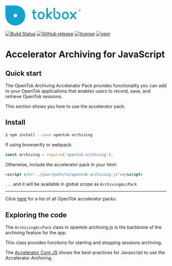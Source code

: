 ![logo](tokbox-logo.png)

[![Build Status](https://travis-ci.org/opentok/accelerator-archiving-js.svg?branch=master)](https://travis-ci.org/opentok/accelerator-core-js)
[![GitHub release](https://img.shields.io/github/release/opentok/accelerator-archiving-js.svg)](./README.md)
[![license](https://img.shields.io/github/license/opentok/accelerator-archiving-js.svg)](./.github/CONTRIBUTING.md)
[![npm](https://img.shields.io/npm/v/opentok-archiving.svg)](https://www.npmjs.com/package/opentok-archiving)

# Accelerator Archiving for JavaScript

## Quick start

The OpenTok Archiving Accelerator Pack provides functionality you can add to your OpenTok applications that enables users to record, save, and retrieve OpenTok sessions.

This section shows you how to use the accelerator pack.

## Install

```bash
$ npm install --save opentok-archiving
```

If using browserify or webpack:

```javascript
const archiving = require('opentok-archiving');
```

Otherwise, include the accelerator pack in your html:

```html
<script src="../your/path/to/opentok-archiving.js"></script>
```
 . . . and it will be available in global scope as `ArchivingAccPack`

-----------------

Click [here](https://www.npmjs.com/search?q=opentok-acc-pack) for a list of all OpenTok accelerator packs.

## Exploring the code

The `ArchivingAccPack` class in opentok-archiving.js is the backbone of the archiving feature for the app.

This class provides functions for starting and stopping sessions archiving.

The [Accelerator Core JS](https://github.com/opentok/accelerator-core-js#configuration) shows the best-practices for Javascript to use the Accelerator Archiving.

